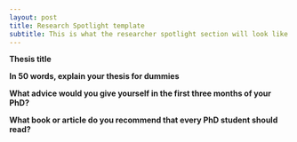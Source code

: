 ```yaml
---
layout: post
title: Research Spotlight template
subtitle: This is what the researcher spotlight section will look like. 
---
```


**Thesis title**

**In 50 words, explain your thesis for dummies**

**What advice would you give yourself in the first three months of your PhD?**

**What book or article do you recommend that every PhD student should read?**
